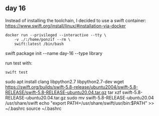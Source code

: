 ## day 16

Instead of installing the toolchain, I decided to use a swift container: https://www.swift.org/install/linux/#installation-via-docker

```
docker run --privileged --interactive --tty \
    -v ./:/home/ponzif --rm \
    swift:latest /bin/bash
```

swift package init --name day-16 --type library

run test with:
```
swift test
```


sudo apt install clang libpython2.7 libpython2.7-dev
wget https://swift.org/builds/swift-5.8-release/ubuntu2004/swift-5.8-RELEASE/swift-5.8-RELEASE-ubuntu20.04.tar.gz
tar xzf swift-5.8-RELEASE-ubuntu20.04.tar.gz
sudo mv swift-5.8-RELEASE-ubuntu20.04 /usr/share/swift
echo "export PATH=/usr/share/swift/usr/bin:$PATH" >> ~/.bashrc
source ~/.bashrc


